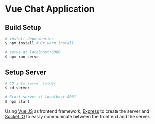# Vue Chat Application

## Build Setup

``` bash
# install dependencies
$ npm install # Or yarn install

# serve at localhost:8080
$ npm run serve

```

## Setup Server

``` bash
# CD into server folder
$ cd server

# Start server at localhost:8081
$ npm start

```

Using [Vue JS](https://vuejs.org/) as frontend framework, [Express](https://expressjs.com/) to create the server and [Socket IO](https://socket.io/) to easily communicate between the front end and the server.


